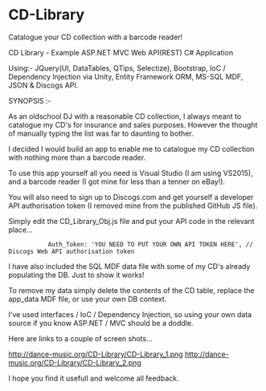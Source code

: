 # CD-Library
Catalogue your CD collection with a barcode reader! 

CD Library - Example ASP.NET MVC Web API(REST) C# Application

Using:- JQuery(UI, DataTables, QTips, Selectize), Bootstrap, IoC / Dependency Injection via Unity, Entity Framework ORM, MS-SQL MDF, JSON & Discogs API.

SYNOPSIS :-

As an oldschool DJ with a reasonable CD collection, I always meant to catalogue my CD's for insurance and sales purposes.
However the thought of manually typing the list was far to daunting to bother.

I decided I would build an app to enable me to catalogue my CD collection with nothing more than a barcode reader.

To use this app yourself all you need is Visual Studio (I am using VS2015), and a barcode reader (I got mine for less than a tenner on eBay!).

You will also need to sign up to Discogs.com and get yourself a developer API authorisation token (I removed mine from the published GitHub JS file).

Simply edit the CD_Library_Obj.js file and put your API code in the relevant place...

               Auth_Token: 'YOU NEED TO PUT YOUR OWN API TOKEN HERE', // Discogs Web API authorisation token

I have also included the SQL MDF data file with some of my CD's already populating the DB. Just to show it works!

To remove my data simply delete the contents of the CD table, replace the app_data MDF file, or use your own DB context. 

I've used interfaces / IoC / Dependency Injection, so using your own data source if you know ASP.NET / MVC should be a doddle.

Here are links to a couple of screen shots...

http://dance-music.org/CD-Library/CD-Library_1.png
http://dance-music.org/CD-Library/CD-Library_2.png

I hope you find it usefull and welcome all feedback.

